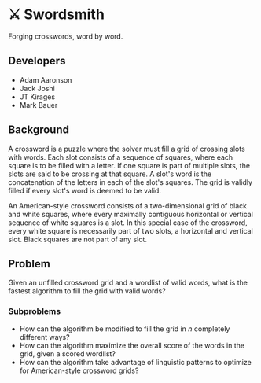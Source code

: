 # ⚔️ Swordsmith

Forging crosswords, word by word.

## Developers

- Adam Aaronson
- Jack Joshi
- JT Kirages
- Mark Bauer

## Background

A crossword is a puzzle where the solver must fill a grid of crossing slots with words. Each slot consists of a sequence of squares, where each square is to be filled with a letter. If one square is part of multiple slots, the slots are said to be crossing at that square. A slot's word is the concatenation of the letters in each of the slot's squares. The grid is validly filled if every slot's word is deemed to be valid.

An American-style crossword consists of a two-dimensional grid of black and white squares, where every maximally contiguous horizontal or vertical sequence of white squares is a slot. In this special case of the crossword, every white square is necessarily part of two slots, a horizontal and vertical slot. Black squares are not part of any slot.

## Problem

Given an unfilled crossword grid and a wordlist of valid words, what is the fastest algorithm to fill the grid with valid words?

### Subproblems

- How can the algorithm be modified to fill the grid in *n* completely different ways?
- How can the algorithm maximize the overall score of the words in the grid, given a scored wordlist?
- How can the algorithm take advantage of linguistic patterns to optimize for American-style crossword grids?